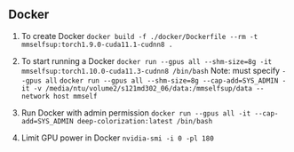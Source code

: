 ## Docker

1. To create Docker
`docker build -f ./docker/Dockerfile --rm -t mmselfsup:torch1.9.0-cuda11.1-cudnn8 .`

2. To start running a Docker
`docker run --gpus all --shm-size=8g -it mmselfsup:torch1.10.0-cuda11.3-cudnn8 /bin/bash`
Note: must specify `--gpus all`
`docker run --gpus all --shm-size=8g --cap-add=SYS_ADMIN -it -v /media/ntu/volume2/s121md302_06/data:/mmselfsup/data --network host mmself`

3. Run Docker with admin permission
`docker run --gpus all -it --cap-add=SYS_ADMIN deep-colorization:latest /bin/bash`

4. Limit GPU power in Docker
`nvidia-smi -i 0 -pl 180`
